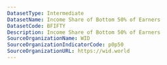 ```yaml
---
DatasetType: Intermediate
DatasetName: Income Share of Bottom 50% of Earners
DatasetCode: BFIFTY
Description: Income Share of Bottom 50% of Earners
SourceOrganizationName: WID
SourceOrganizationIndicatorCode: p0p50
SourceOrganizationURL: https://wid.world
---
```


